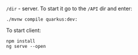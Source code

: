 `/dir` - server. To start it go to the `/API` dir and enter:  

```
./mvnw compile quarkus:dev:
```

To start client:

```
npm install
ng serve --open
```


